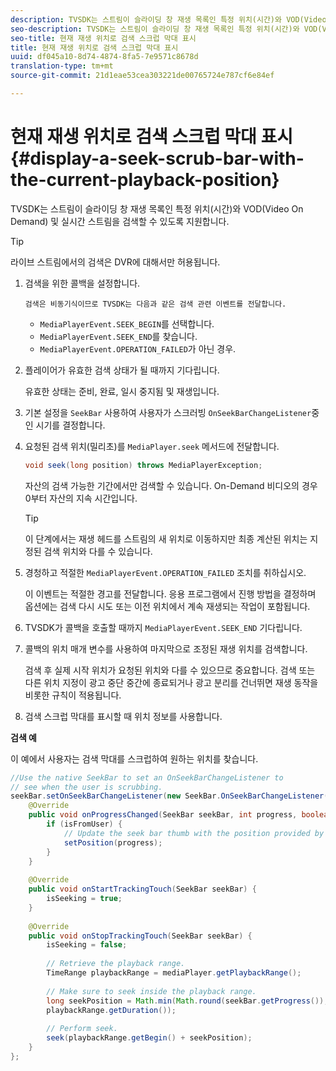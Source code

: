 ```yaml
---
description: TVSDK는 스트림이 슬라이딩 창 재생 목록인 특정 위치(시간)와 VOD(Video On Demand) 및 실시간 스트림을 검색할 수 있도록 지원합니다.
seo-description: TVSDK는 스트림이 슬라이딩 창 재생 목록인 특정 위치(시간)와 VOD(Video On Demand) 및 실시간 스트림을 검색할 수 있도록 지원합니다.
seo-title: 현재 재생 위치로 검색 스크럽 막대 표시
title: 현재 재생 위치로 검색 스크럽 막대 표시
uuid: df045a10-8d74-4874-8fa5-7e9571c8678d
translation-type: tm+mt
source-git-commit: 21d1eae53cea303221de00765724e787cf6e84ef

---
```



# 현재 재생 위치로 검색 스크럽 막대 표시 {#display-a-seek-scrub-bar-with-the-current-playback-position}

TVSDK는 스트림이 슬라이딩 창 재생 목록인 특정 위치(시간)와 VOD(Video On Demand) 및 실시간 스트림을 검색할 수 있도록 지원합니다.

>[!TIP]
>
>라이브 스트림에서의 검색은 DVR에 대해서만 허용됩니다.

1. 검색을 위한 콜백을 설정합니다.

       검색은 비동기식이므로 TVSDK는 다음과 같은 검색 관련 이벤트를 전달합니다.
   
   * `MediaPlayerEvent.SEEK_BEGIN`를 선택합니다.
   * `MediaPlayerEvent.SEEK_END`를 찾습니다.
   * `MediaPlayerEvent.OPERATION_FAILED`가 아닌 경우.

1. 플레이어가 유효한 검색 상태가 될 때까지 기다립니다.

   유효한 상태는 준비, 완료, 일시 중지됨 및 재생입니다.
1. 기본 설정을 `SeekBar` 사용하여 사용자가 스크러빙 `OnSeekBarChangeListener`중인 시기를 결정합니다.
1. 요청된 검색 위치(밀리초)를 `MediaPlayer.seek` 메서드에 전달합니다.

   ```java
   void seek(long position) throws MediaPlayerException;
   ```

   자산의 검색 가능한 기간에서만 검색할 수 있습니다. On-Demand 비디오의 경우 0부터 자산의 지속 시간입니다.

   >[!TIP]
   >
   >이 단계에서는 재생 헤드를 스트림의 새 위치로 이동하지만 최종 계산된 위치는 지정된 검색 위치와 다를 수 있습니다.

1. 경청하고 적절한 `MediaPlayerEvent.OPERATION_FAILED` 조치를 취하십시오.

   이 이벤트는 적절한 경고를 전달합니다. 응용 프로그램에서 진행 방법을 결정하며 옵션에는 검색 다시 시도 또는 이전 위치에서 계속 재생되는 작업이 포함됩니다.

1. TVSDK가 콜백을 호출할 때까지 `MediaPlayerEvent.SEEK_END` 기다립니다.
1. 콜백의 위치 매개 변수를 사용하여 마지막으로 조정된 재생 위치를 검색합니다.

   검색 후 실제 시작 위치가 요청된 위치와 다를 수 있으므로 중요합니다. 검색 또는 다른 위치 지정이 광고 중단 중간에 종료되거나 광고 분리를 건너뛰면 재생 동작을 비롯한 규칙이 적용됩니다.

1. 검색 스크럽 막대를 표시할 때 위치 정보를 사용합니다.

<!--<a id="example_EEB73818260C43C8B5AE12BA68548AB7"></a>-->

**검색 예**

이 예에서 사용자는 검색 막대를 스크럽하여 원하는 위치를 찾습니다.

```java
//Use the native SeekBar to set an OnSeekBarChangeListener to 
// see when the user is scrubbing. 
seekBar.setOnSeekBarChangeListener(new SeekBar.OnSeekBarChangeListener() { 
    @Override 
    public void onProgressChanged(SeekBar seekBar, int progress, boolean isFromUser) { 
        if (isFromUser) { 
            // Update the seek bar thumb with the position provided by the user. 
            setPosition(progress); 
        } 
    } 
 
    @Override 
    public void onStartTrackingTouch(SeekBar seekBar) { 
        isSeeking = true; 
    } 
 
    @Override 
    public void onStopTrackingTouch(SeekBar seekBar) { 
        isSeeking = false; 
 
        // Retrieve the playback range. 
        TimeRange playbackRange = mediaPlayer.getPlaybackRange(); 
 
        // Make sure to seek inside the playback range. 
        long seekPosition = Math.min(Math.round(seekBar.getProgress()), 
        playbackRange.getDuration()); 
     
        // Perform seek. 
        seek(playbackRange.getBegin() + seekPosition); 
    } 
}; 
```

